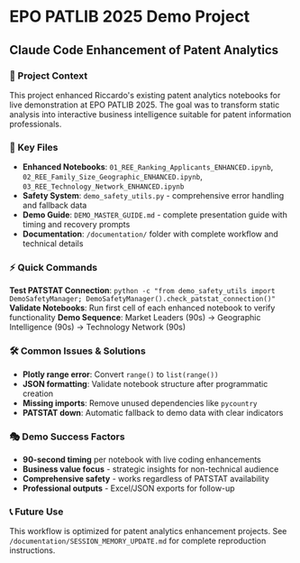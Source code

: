 # EPO PATLIB 2025 Demo Project
## Claude Code Enhancement of Patent Analytics

### 🎯 Project Context
This project enhanced Riccardo's existing patent analytics notebooks for live demonstration at EPO PATLIB 2025. The goal was to transform static analysis into interactive business intelligence suitable for patent information professionals.

### 📁 Key Files
- **Enhanced Notebooks**: `01_REE_Ranking_Applicants_ENHANCED.ipynb`, `02_REE_Family_Size_Geographic_ENHANCED.ipynb`, `03_REE_Technology_Network_ENHANCED.ipynb`
- **Safety System**: `demo_safety_utils.py` - comprehensive error handling and fallback data
- **Demo Guide**: `DEMO_MASTER_GUIDE.md` - complete presentation guide with timing and recovery prompts
- **Documentation**: `/documentation/` folder with complete workflow and technical details

### ⚡ Quick Commands
**Test PATSTAT Connection**: `python -c "from demo_safety_utils import DemoSafetyManager; DemoSafetyManager().check_patstat_connection()"`
**Validate Notebooks**: Run first cell of each enhanced notebook to verify functionality
**Demo Sequence**: Market Leaders (90s) → Geographic Intelligence (90s) → Technology Network (90s)

### 🛠️ Common Issues & Solutions
- **Plotly range error**: Convert `range()` to `list(range())`
- **JSON formatting**: Validate notebook structure after programmatic creation
- **Missing imports**: Remove unused dependencies like `pycountry`
- **PATSTAT down**: Automatic fallback to demo data with clear indicators

### 🎭 Demo Success Factors
- **90-second timing** per notebook with live coding enhancements
- **Business value focus** - strategic insights for non-technical audience
- **Comprehensive safety** - works regardless of PATSTAT availability
- **Professional outputs** - Excel/JSON exports for follow-up

### 📞 Future Use
This workflow is optimized for patent analytics enhancement projects. See `/documentation/SESSION_MEMORY_UPDATE.md` for complete reproduction instructions.